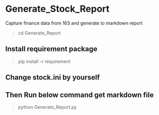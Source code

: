 # Generate_Stock_Report
Capture finance data from 163 and generate to markdown report

>cd Generate_Report

## Install requirement package
>pip install -r requirement

## Change stock.ini by yourself
## Then Run below command get markdown file
>python Generate_Report.py



